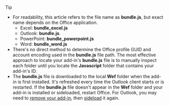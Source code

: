 > [!TIP]
>
> - For readability, this article refers to the file name as **bundle.js**, but exact name depends on the Office application.
>   - Excel: **bundle_excel.js**
>   - Outlook: **bundle.js**.
>   - PowerPoint: **bundle_powerpoint.js**
>   - Word: **bundle_word.js**
> - There's no direct method to determine the Office profile GUID and account encoding used in the **bundle.js** file path. The most effective approach to locate your add-in's **bundle.js** file is to manually inspect each folder until you locate the **Javascript** folder that contains your add-in's ID.
> - The **bundle.js** file is downloaded to the local **Wef** folder when the add-in is first installed. It's refreshed every time the Outlook client starts or is restarted. If the **bundle.js** file doesn't appear in the **Wef** folder and your add-in is installed or sideloaded, restart Office. For Outlook, you may need to [remove your add-in](../outlook/sideload-outlook-add-ins-for-testing.md#remove-a-sideloaded-add-in), then [sideload](../outlook/sideload-outlook-add-ins-for-testing.md) it again.
